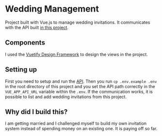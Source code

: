 # Wedding Management
Project built with Vue.js to manage wedding invitations. It communicates with the API built [in this project](https://github.com/jorgeribeiro/wedding-rsvp).

## Components
I used the [Vuetify Design Framework](https://vuetifyjs.com/en/) to design the views in the project.

## Setting up
First you need to setup and run the [API](https://github.com/jorgeribeiro/wedding-rsvp). Then you run `cp .env.example .env` in the root directory of this project and you set the API path correctly in the `VUE_APP_API_URL` variable within the `.env`. If the communication works, it is possible to list and add wedding invitations from this project.

## Why did I build this?
I am getting married and I challenged myself to build my own invitation system instead of spending money on an existing one. It is paying off so far.

